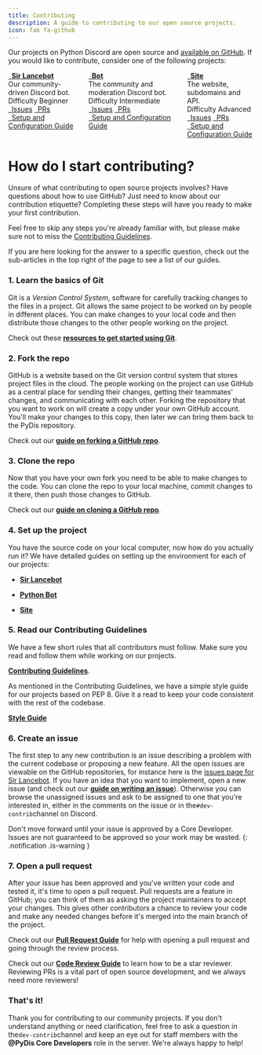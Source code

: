 ```yaml
---
title: Contributing
description: A guide to contributing to our open source projects.
icon: fab fa-github
---
```


Our projects on Python Discord are open source and [available on GitHub](https://github.com/python-discord).  If you would like to contribute, consider one of the following projects:

<!-- Project cards -->
<div class="columns is-multiline is-centered is-3 is-variable">
  <div class="column is-one-third-desktop is-half-tablet">
    <div class="card github-card">
      <div class="card-header">
        <div class="card-header-title is-centered">
          <a class="is-size-5" href="https://github.com/python-discord/sir-lancebot">
            <i class="fab fa-github"></i>&ensp;<strong >Sir Lancebot</strong>
          </a>
        </div>
      </div>
      <div class="card-content">
        <div class="content">
          Our community-driven Discord bot.
        </div>
        <div class="tags has-addons">
          <span class="tag is-dark">Difficulty</span>
          <span class="tag is-primary">Beginner</span>
        </div>
      </div>
      <div class="card-footer">
        <a href="https://github.com/python-discord/sir-lancebot/issues?q=is%3Aissue+is%3Aopen+sort%3Aupdated-desc" class="card-footer-item"><i class="fas fa-exclamation-circle"></i>&ensp;Issues</a>
        <a href="https://github.com/python-discord/sir-lancebot/pulls?q=is%3Apr+is%3Aopen+sort%3Aupdated-desc" class="card-footer-item"><i class="fas fa-code-merge"></i>&ensp;PRs</a>
      </div>
      <div class="card-footer">
        <a href="/pages/guides/pydis-guides/contributing/sir-lancebot" class="card-footer-item"><i class="fas fa-cogs"></i>&ensp;Setup and Configuration Guide</a>
      </div>
    </div>
  </div>
  <div class="column is-one-third-desktop is-half-tablet">
    <div class="card github-card">
      <div class="card-header">
        <div class="card-header-title is-centered">
          <a href="https://github.com/python-discord/bot">
            <strong class="is-size-5"><i class="fab fa-github"></i>&ensp;Bot</strong>
          </a>
        </div>
      </div>
      <div class="card-content">
        <div class="content">
          The community and moderation Discord bot.
        </div>
        <div class="tags has-addons">
          <span class="tag is-dark">Difficulty</span>
          <span class="tag is-warning">Intermediate</span>
        </div>
      </div>
      <div class="card-footer">
        <a href="https://github.com/python-discord/bot/issues?q=is%3Aissue+is%3Aopen+sort%3Aupdated-desc" class="card-footer-item"><i class="fas fa-exclamation-circle"></i>&ensp;Issues</a>
        <a href="https://github.com/python-discord/bot/pulls?q=is%3Apr+is%3Aopen+sort%3Aupdated-desc" class="card-footer-item"><i class="fas fa-code-merge"></i>&ensp;PRs</a>
      </div>
      <div class="card-footer">
        <a href="/pages/guides/pydis-guides/contributing/bot" class="card-footer-item"><i class="fas fa-cogs"></i>&ensp;Setup and Configuration Guide</a>
      </div>
    </div>
  </div>
  <div class="column is-one-third-desktop is-half-tablet">
    <div class="card github-card">
      <div class="card-header">
        <div class="card-header-title is-centered">
          <a href="https://github.com/python-discord/site">
            <strong class="is-size-5"><i class="fab fa-github"></i>&ensp;Site</strong>
          </a>
        </div>
      </div>
      <div class="card-content">
        <div class="content">
          The website, subdomains and API.
        </div>
        <div class="tags has-addons">
          <span class="tag is-dark">Difficulty</span>
          <span class="tag is-danger">Advanced</span>
        </div>
      </div>
      <div class="card-footer">
        <a href="https://github.com/python-discord/site/issues?q=is%3Aissue+is%3Aopen+sort%3Aupdated-desc" class="card-footer-item"><i class="fas fa-exclamation-circle"></i>&ensp;Issues</a>
        <a href="https://github.com/python-discord/site/pulls?q=is%3Apr+is%3Aopen+sort%3Aupdated-desc" class="card-footer-item"><i class="fas fa-code-merge"></i>&ensp;PRs</a>
      </div>
      <div class="card-footer">
        <a href="/pages/guides/pydis-guides/contributing/site" class="card-footer-item"><i class="fas fa-cogs"></i>&ensp;Setup and Configuration Guide</a>
      </div>
    </div>
  </div>
</div>

# How do I start contributing?
  Unsure of what contributing to open source projects involves? Have questions about how to use GitHub? Just need to know about our contribution etiquette? Completing these steps will have you ready to make your first contribution.

  Feel free to skip any steps you're already familiar with, but please make sure not to miss the  [Contributing Guidelines](#5-read-our-contributing-guidelines).

  If you are here looking for the answer to a specific question, check out the sub-articles in the top right of the page to see a list of our guides.

### 1. Learn the basics of Git
  Git is a _Version Control System_, software for carefully tracking changes to the files in a project. Git allows the same project to be worked on by people in different places. You can make changes to your local code and then distribute those changes to the other people working on the project.

  Check out these [**resources to get started using Git**](./working-with-git/).

### 2. Fork the repo
  GitHub is a website based on the Git version control system that stores project files in the cloud. The people working on the project can use GitHub as a central place for sending their changes, getting their teammates' changes, and communicating with each other. Forking the repository that you want to work on will create a copy under your own GitHub account. You'll make your changes to this copy, then later we can bring them back to the PyDis repository.

  Check out our [**guide on forking a GitHub repo**](./forking-repository/).

### 3. Clone the repo
  Now that you have your own fork you need to be able to make changes to the code. You can clone the repo to your local machine, commit changes to it there, then push those changes to GitHub.

  Check out our [**guide on cloning a GitHub repo**](./cloning-repository/).

### 4. Set up the project
  You have the source code on your local computer, now how do you actually run it? We have detailed guides on setting up the environment for each of our projects:

  * [**Sir Lancebot**](./sir-lancebot/)

  * [**Python Bot**](./bot/)

  * [**Site**](./site/)

### 5. Read our Contributing Guidelines
  We have a few short rules that all contributors must follow. Make sure you read and follow them while working on our projects.

  [**Contributing Guidelines**](./contributing-guidelines/).

  As mentioned in the Contributing Guidelines, we have a simple style guide for our projects based on PEP 8. Give it a read to keep your code consistent with the rest of the codebase.

  [**Style Guide**](./style-guide/)

### 6. Create an issue
  The first step to any new contribution is an issue describing a problem with the current codebase or proposing a new feature. All the open issues are viewable on the GitHub repositories, for instance here is the [issues page for Sir Lancebot](https://github.com/python-discord/sir-lancebot/issues). If you have an idea that you want to implement, open a new issue (and check out our [**guide on writing an issue**](./issues/)). Otherwise you can browse the unassigned issues and ask to be assigned to one that you're interested in, either in the comments on the issue or in the`#dev-contrib`channel on Discord.

  Don't move forward until your issue is approved by a Core Developer. Issues are not guaranteed to be approved so your work may be wasted.
  {: .notification .is-warning }

### 7. Open a pull request
  After your issue has been approved and you've written your code and tested it, it's time to open a pull request. Pull requests are a feature in GitHub; you can think of them as asking the project maintainers to accept your changes. This gives other contributors a chance to review your code and make any needed changes before it's merged into the main branch of the project.

  Check out our [**Pull Request Guide**](./contributing/pull-requests/) for help with opening a pull request and going through the review process.

  Check out our [**Code Review Guide**](../code-reviews-primer/) to learn how to be a star reviewer. Reviewing PRs is a vital part of open source development, and we always need more reviewers!

### That's it!
Thank you for contributing to our community projects. If you don't understand anything or need clarification, feel free to ask a question in the`dev-contrib`channel and keep an eye out for staff members with the **@PyDis Core Developers** role in the server. We're always happy to help!
